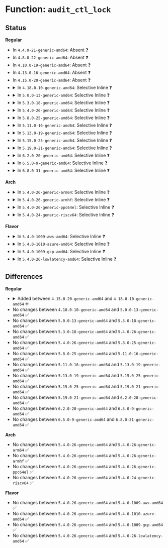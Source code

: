 # Function: <code>audit_ctl_lock</code>

## Status
<b>Regular</b>
<ul>
<li>
In <code>4.4.0-21-generic-amd64</code>: Absent ❓
</li>
<li>
In <code>4.8.0-22-generic-amd64</code>: Absent ❓
</li>
<li>
In <code>4.10.0-19-generic-amd64</code>: Absent ❓
</li>
<li>
In <code>4.13.0-16-generic-amd64</code>: Absent ❓
</li>
<li>
In <code>4.15.0-20-generic-amd64</code>: Absent ❓
</li>
<li>
<details>
<summary>In <code>4.18.0-10-generic-amd64</code>: Selective Inline ❓</summary>

```c
void audit_ctl_lock()
```

```json
{
  "name": "audit_ctl_lock",
  "collision_type": "Unique Global",
  "inline_type": "Selective",
  "funcs": [
    {
      "addr": 18446744071580230415,
      "name": "audit_ctl_lock",
      "external": true,
      "loc": "kernel/audit.c:245",
      "file": "kernel/audit.c",
      "inline": "not declared, inlined",
      "caller_inline": [
        "kernel/audit.c:audit_receive",
        "kernel/audit.c:audit_send_reply_thread",
        "kernel/audit.c:audit_send_list"
      ],
      "caller_func": [
        "kernel/audit_tree.c:audit_kill_trees",
        "kernel/audit_tree.c:prune_tree_thread"
      ]
    }
  ],
  "symbols": [
    {
      "addr": 18446744071580218864,
      "name": "audit_ctl_lock",
      "section": ".text",
      "bind": "STB_GLOBAL",
      "size": 39
    }
  ]
}
```
</details>
</li>
<li>
<details>
<summary>In <code>5.0.0-13-generic-amd64</code>: Selective Inline ❓</summary>

```c
void audit_ctl_lock()
```

```json
{
  "name": "audit_ctl_lock",
  "collision_type": "Unique Global",
  "inline_type": "Selective",
  "funcs": [
    {
      "addr": 18446744071580282812,
      "name": "audit_ctl_lock",
      "external": true,
      "loc": "kernel/audit.c:241",
      "file": "kernel/audit.c",
      "inline": "not declared, inlined",
      "caller_inline": [
        "kernel/audit.c:audit_receive",
        "kernel/audit.c:audit_send_reply_thread",
        "kernel/audit.c:audit_send_list"
      ],
      "caller_func": [
        "kernel/audit_tree.c:audit_kill_trees",
        "kernel/audit_tree.c:prune_tree_thread"
      ]
    }
  ],
  "symbols": [
    {
      "addr": 18446744071580271312,
      "name": "audit_ctl_lock",
      "section": ".text",
      "bind": "STB_GLOBAL",
      "size": 39
    }
  ]
}
```
</details>
</li>
<li>
<details>
<summary>In <code>5.3.0-18-generic-amd64</code>: Selective Inline ❓</summary>

```c
void audit_ctl_lock()
```

```json
{
  "name": "audit_ctl_lock",
  "collision_type": "Unique Global",
  "inline_type": "Selective",
  "funcs": [
    {
      "addr": 18446744071580332876,
      "name": "audit_ctl_lock",
      "external": true,
      "loc": "kernel/audit.c:228",
      "file": "kernel/audit.c",
      "inline": "not declared, inlined",
      "caller_inline": [
        "kernel/audit.c:audit_receive",
        "kernel/audit.c:audit_send_reply_thread",
        "kernel/audit.c:audit_send_list"
      ],
      "caller_func": [
        "kernel/audit_tree.c:audit_kill_trees",
        "kernel/audit_tree.c:prune_tree_thread"
      ]
    }
  ],
  "symbols": [
    {
      "addr": 18446744071580322208,
      "name": "audit_ctl_lock",
      "section": ".text",
      "bind": "STB_GLOBAL",
      "size": 39
    }
  ]
}
```
</details>
</li>
<li>
<details>
<summary>In <code>5.4.0-26-generic-amd64</code>: Selective Inline ❓</summary>

```c
void audit_ctl_lock()
```

```json
{
  "name": "audit_ctl_lock",
  "collision_type": "Unique Global",
  "inline_type": "Selective",
  "funcs": [
    {
      "addr": 18446744071580381740,
      "name": "audit_ctl_lock",
      "external": true,
      "loc": "kernel/audit.c:228",
      "file": "kernel/audit.c",
      "inline": "not declared, inlined",
      "caller_inline": [
        "kernel/audit.c:audit_receive",
        "kernel/audit.c:audit_send_reply_thread",
        "kernel/audit.c:audit_send_list"
      ],
      "caller_func": [
        "kernel/audit_tree.c:audit_kill_trees",
        "kernel/audit_tree.c:prune_tree_thread"
      ]
    }
  ],
  "symbols": [
    {
      "addr": 18446744071580371008,
      "name": "audit_ctl_lock",
      "section": ".text",
      "bind": "STB_GLOBAL",
      "size": 39
    }
  ]
}
```
</details>
</li>
<li>
<details>
<summary>In <code>5.8.0-25-generic-amd64</code>: Selective Inline ❓</summary>

```c
void audit_ctl_lock()
```

```json
{
  "name": "audit_ctl_lock",
  "collision_type": "Unique Global",
  "inline_type": "Selective",
  "funcs": [
    {
      "addr": 18446744071580458508,
      "name": "audit_ctl_lock",
      "external": true,
      "loc": "kernel/audit.c:229",
      "file": "kernel/audit.c",
      "inline": "not declared, inlined",
      "caller_inline": [
        "kernel/audit.c:audit_receive",
        "kernel/audit.c:audit_send_reply_thread",
        "kernel/audit.c:audit_send_list_thread"
      ],
      "caller_func": [
        "kernel/audit_tree.c:audit_kill_trees",
        "kernel/audit_tree.c:prune_tree_thread"
      ]
    }
  ],
  "symbols": [
    {
      "addr": 18446744071580444848,
      "name": "audit_ctl_lock",
      "section": ".text",
      "bind": "STB_GLOBAL",
      "size": 39
    }
  ]
}
```
</details>
</li>
<li>
<details>
<summary>In <code>5.11.0-16-generic-amd64</code>: Selective Inline ❓</summary>

```c
void audit_ctl_lock()
```

```json
{
  "name": "audit_ctl_lock",
  "collision_type": "Unique Global",
  "inline_type": "Selective",
  "funcs": [
    {
      "addr": 18446744071580446988,
      "name": "audit_ctl_lock",
      "external": true,
      "loc": "kernel/audit.c:234",
      "file": "kernel/audit.c",
      "inline": "not declared, inlined",
      "caller_inline": [
        "kernel/audit.c:audit_receive",
        "kernel/audit.c:audit_send_reply_thread",
        "kernel/audit.c:audit_send_list_thread"
      ],
      "caller_func": [
        "kernel/audit_tree.c:audit_kill_trees",
        "kernel/audit_tree.c:prune_tree_thread"
      ]
    }
  ],
  "symbols": [
    {
      "addr": 18446744071580433344,
      "name": "audit_ctl_lock",
      "section": ".text",
      "bind": "STB_GLOBAL",
      "size": 39
    }
  ]
}
```
</details>
</li>
<li>
<details>
<summary>In <code>5.13.0-19-generic-amd64</code>: Selective Inline ❓</summary>

```c
void audit_ctl_lock()
```

```json
{
  "name": "audit_ctl_lock",
  "collision_type": "Unique Global",
  "inline_type": "Selective",
  "funcs": [
    {
      "addr": 18446744071580451260,
      "name": "audit_ctl_lock",
      "external": true,
      "loc": "kernel/audit.c:234",
      "file": "kernel/audit.c",
      "inline": "not declared, inlined",
      "caller_inline": [
        "kernel/audit.c:audit_receive",
        "kernel/audit.c:audit_send_reply_thread",
        "kernel/audit.c:audit_send_list_thread"
      ],
      "caller_func": [
        "kernel/audit_tree.c:audit_kill_trees",
        "kernel/audit_tree.c:prune_tree_thread"
      ]
    }
  ],
  "symbols": [
    {
      "addr": 18446744071580437232,
      "name": "audit_ctl_lock",
      "section": ".text",
      "bind": "STB_GLOBAL",
      "size": 39
    }
  ]
}
```
</details>
</li>
<li>
<details>
<summary>In <code>5.15.0-25-generic-amd64</code>: Selective Inline ❓</summary>

```c
void audit_ctl_lock()
```

```json
{
  "name": "audit_ctl_lock",
  "collision_type": "Unique Global",
  "inline_type": "Selective",
  "funcs": [
    {
      "addr": 18446744071580616246,
      "name": "audit_ctl_lock",
      "external": true,
      "loc": "kernel/audit.c:234",
      "file": "kernel/audit.c",
      "inline": "not declared, inlined",
      "caller_inline": [
        "kernel/audit.c:audit_receive",
        "kernel/audit.c:audit_send_reply_thread",
        "kernel/audit.c:audit_send_list_thread"
      ],
      "caller_func": [
        "kernel/audit_tree.c:audit_kill_trees",
        "kernel/audit_tree.c:prune_tree_thread"
      ]
    }
  ],
  "symbols": [
    {
      "addr": 18446744071580601872,
      "name": "audit_ctl_lock",
      "section": ".text",
      "bind": "STB_GLOBAL",
      "size": 39
    }
  ]
}
```
</details>
</li>
<li>
<details>
<summary>In <code>5.19.0-21-generic-amd64</code>: Selective Inline ❓</summary>

```c
void audit_ctl_lock()
```

```json
{
  "name": "audit_ctl_lock",
  "collision_type": "Unique Global",
  "inline_type": "Selective",
  "funcs": [
    {
      "addr": 18446744071580821462,
      "name": "audit_ctl_lock",
      "external": true,
      "loc": "kernel/audit.c:236",
      "file": "kernel/audit.c",
      "inline": "not declared, inlined",
      "caller_inline": [
        "kernel/audit.c:audit_receive",
        "kernel/audit.c:audit_send_reply_thread",
        "kernel/audit.c:audit_send_list_thread"
      ],
      "caller_func": [
        "kernel/audit_tree.c:audit_kill_trees",
        "kernel/audit_tree.c:prune_tree_thread"
      ]
    }
  ],
  "symbols": [
    {
      "addr": 18446744071580805696,
      "name": "audit_ctl_lock",
      "section": ".text",
      "bind": "STB_GLOBAL",
      "size": 47
    }
  ]
}
```
</details>
</li>
<li>
<details>
<summary>In <code>6.2.0-20-generic-amd64</code>: Selective Inline ❓</summary>

```c
void audit_ctl_lock()
```

```json
{
  "name": "audit_ctl_lock",
  "collision_type": "Unique Global",
  "inline_type": "Selective",
  "funcs": [
    {
      "addr": 18446744071581107846,
      "name": "audit_ctl_lock",
      "external": true,
      "loc": "kernel/audit.c:236",
      "file": "kernel/audit.c",
      "inline": "not declared, inlined",
      "caller_inline": [
        "kernel/audit.c:audit_receive",
        "kernel/audit.c:audit_send_reply_thread",
        "kernel/audit.c:audit_send_list_thread"
      ],
      "caller_func": [
        "kernel/audit_tree.c:audit_kill_trees",
        "kernel/audit_tree.c:prune_tree_thread"
      ]
    }
  ],
  "symbols": [
    {
      "addr": 18446744071581091360,
      "name": "audit_ctl_lock",
      "section": ".text",
      "bind": "STB_GLOBAL",
      "size": 47
    }
  ]
}
```
</details>
</li>
<li>
<details>
<summary>In <code>6.5.0-9-generic-amd64</code>: Selective Inline ❓</summary>

```c
void audit_ctl_lock()
```

```json
{
  "name": "audit_ctl_lock",
  "collision_type": "Unique Global",
  "inline_type": "Selective",
  "funcs": [
    {
      "addr": 18446744071581199494,
      "name": "audit_ctl_lock",
      "external": true,
      "loc": "kernel/audit.c:236",
      "file": "kernel/audit.c",
      "inline": "not declared, inlined",
      "caller_inline": [
        "kernel/audit.c:audit_receive",
        "kernel/audit.c:audit_send_reply_thread",
        "kernel/audit.c:audit_send_list_thread"
      ],
      "caller_func": [
        "kernel/audit_tree.c:audit_kill_trees",
        "kernel/audit_tree.c:prune_tree_thread"
      ]
    }
  ],
  "symbols": [
    {
      "addr": 18446744071581182960,
      "name": "audit_ctl_lock",
      "section": ".text",
      "bind": "STB_GLOBAL",
      "size": 47
    }
  ]
}
```
</details>
</li>
<li>
<details>
<summary>In <code>6.8.0-31-generic-amd64</code>: Selective Inline ❓</summary>

```c
void audit_ctl_lock()
```

```json
{
  "name": "audit_ctl_lock",
  "collision_type": "Unique Global",
  "inline_type": "Selective",
  "funcs": [
    {
      "addr": 18446744071581305548,
      "name": "audit_ctl_lock",
      "external": true,
      "loc": "kernel/audit.c:235",
      "file": "kernel/audit.c",
      "inline": "not declared, inlined",
      "caller_inline": [
        "kernel/audit.c:audit_receive",
        "kernel/audit.c:audit_send_reply_thread",
        "kernel/audit.c:audit_send_list_thread"
      ],
      "caller_func": [
        "kernel/audit_tree.c:audit_kill_trees",
        "kernel/audit_tree.c:prune_tree_thread"
      ]
    }
  ],
  "symbols": [
    {
      "addr": 18446744071581289136,
      "name": "audit_ctl_lock",
      "section": ".text",
      "bind": "STB_GLOBAL",
      "size": 47
    }
  ]
}
```
</details>
</li>
</ul>
<b>Arch</b>
<ul>
<li>
<details>
<summary>In <code>5.4.0-26-generic-arm64</code>: Selective Inline ❓</summary>

```c
void audit_ctl_lock()
```

```json
{
  "name": "audit_ctl_lock",
  "collision_type": "Unique Global",
  "inline_type": "Selective",
  "funcs": [
    {
      "addr": 18446603336491647432,
      "name": "audit_ctl_lock",
      "external": true,
      "loc": "kernel/audit.c:228",
      "file": "kernel/audit.c",
      "inline": "not declared, inlined",
      "caller_inline": [
        "kernel/audit.c:audit_receive",
        "kernel/audit.c:audit_send_reply_thread",
        "kernel/audit.c:audit_send_list"
      ],
      "caller_func": [
        "kernel/audit_tree.c:audit_kill_trees",
        "kernel/audit_tree.c:prune_tree_thread"
      ]
    }
  ],
  "symbols": [
    {
      "addr": 18446603336491635480,
      "name": "audit_ctl_lock",
      "section": ".text",
      "bind": "STB_GLOBAL",
      "size": 60
    }
  ]
}
```
</details>
</li>
<li>
<details>
<summary>In <code>5.4.0-26-generic-armhf</code>: Selective Inline ❓</summary>

```c
void audit_ctl_lock()
```

```json
{
  "name": "audit_ctl_lock",
  "collision_type": "Unique Global",
  "inline_type": "Selective",
  "funcs": [
    {
      "addr": 3225599456,
      "name": "audit_ctl_lock",
      "external": true,
      "loc": "kernel/audit.c:228",
      "file": "kernel/audit.c",
      "inline": "not declared, inlined",
      "caller_inline": [
        "kernel/audit.c:audit_receive",
        "kernel/audit.c:audit_send_reply_thread",
        "kernel/audit.c:audit_send_list"
      ],
      "caller_func": [
        "kernel/audit_tree.c:audit_kill_trees",
        "kernel/audit_tree.c:prune_tree_thread"
      ]
    }
  ],
  "symbols": [
    {
      "addr": 3225588344,
      "name": "audit_ctl_lock",
      "section": ".text",
      "bind": "STB_GLOBAL",
      "size": 60
    }
  ]
}
```
</details>
</li>
<li>
<details>
<summary>In <code>5.4.0-26-generic-ppc64el</code>: Selective Inline ❓</summary>

```c
void audit_ctl_lock()
```

```json
{
  "name": "audit_ctl_lock",
  "collision_type": "Unique Global",
  "inline_type": "Selective",
  "funcs": [
    {
      "addr": 13835058055284644592,
      "name": "audit_ctl_lock",
      "external": true,
      "loc": "kernel/audit.c:228",
      "file": "kernel/audit.c",
      "inline": "not declared, inlined",
      "caller_inline": [
        "kernel/audit.c:audit_receive",
        "kernel/audit.c:audit_send_reply_thread",
        "kernel/audit.c:audit_send_list"
      ],
      "caller_func": [
        "kernel/audit_tree.c:audit_kill_trees",
        "kernel/audit_tree.c:prune_tree_thread"
      ]
    }
  ],
  "symbols": [
    {
      "addr": 13835058055284629648,
      "name": "audit_ctl_lock",
      "section": ".text",
      "bind": "STB_GLOBAL",
      "size": 72
    }
  ]
}
```
</details>
</li>
<li>
<details>
<summary>In <code>5.4.0-24-generic-riscv64</code>: Selective Inline ❓</summary>

```c
void audit_ctl_lock()
```

```json
{
  "name": "audit_ctl_lock",
  "collision_type": "Unique Global",
  "inline_type": "Selective",
  "funcs": [
    {
      "addr": 18446743936272042226,
      "name": "audit_ctl_lock",
      "external": true,
      "loc": "kernel/audit.c:228",
      "file": "kernel/audit.c",
      "inline": "not declared, inlined",
      "caller_inline": [
        "kernel/audit.c:audit_receive",
        "kernel/audit.c:audit_send_reply_thread",
        "kernel/audit.c:audit_send_list"
      ],
      "caller_func": [
        "kernel/audit_tree.c:audit_kill_trees",
        "kernel/audit_tree.c:prune_tree_thread"
      ]
    }
  ],
  "symbols": [
    {
      "addr": 18446743936272032046,
      "name": "audit_ctl_lock",
      "section": ".text",
      "bind": "STB_GLOBAL",
      "size": 52
    }
  ]
}
```
</details>
</li>
</ul>
<b>Flavor</b>
<ul>
<li>
<details>
<summary>In <code>5.4.0-1009-aws-amd64</code>: Selective Inline ❓</summary>

```c
void audit_ctl_lock()
```

```json
{
  "name": "audit_ctl_lock",
  "collision_type": "Unique Global",
  "inline_type": "Selective",
  "funcs": [
    {
      "addr": 18446744071580350540,
      "name": "audit_ctl_lock",
      "external": true,
      "loc": "kernel/audit.c:228",
      "file": "kernel/audit.c",
      "inline": "not declared, inlined",
      "caller_inline": [
        "kernel/audit.c:audit_receive",
        "kernel/audit.c:audit_send_reply_thread",
        "kernel/audit.c:audit_send_list"
      ],
      "caller_func": [
        "kernel/audit_tree.c:audit_kill_trees",
        "kernel/audit_tree.c:prune_tree_thread"
      ]
    }
  ],
  "symbols": [
    {
      "addr": 18446744071580339808,
      "name": "audit_ctl_lock",
      "section": ".text",
      "bind": "STB_GLOBAL",
      "size": 39
    }
  ]
}
```
</details>
</li>
<li>
<details>
<summary>In <code>5.4.0-1010-azure-amd64</code>: Selective Inline ❓</summary>

```c
void audit_ctl_lock()
```

```json
{
  "name": "audit_ctl_lock",
  "collision_type": "Unique Global",
  "inline_type": "Selective",
  "funcs": [
    {
      "addr": 18446744071580297708,
      "name": "audit_ctl_lock",
      "external": true,
      "loc": "kernel/audit.c:228",
      "file": "kernel/audit.c",
      "inline": "not declared, inlined",
      "caller_inline": [
        "kernel/audit.c:audit_receive",
        "kernel/audit.c:audit_send_reply_thread",
        "kernel/audit.c:audit_send_list"
      ],
      "caller_func": [
        "kernel/audit_tree.c:audit_kill_trees",
        "kernel/audit_tree.c:prune_tree_thread"
      ]
    }
  ],
  "symbols": [
    {
      "addr": 18446744071580286976,
      "name": "audit_ctl_lock",
      "section": ".text",
      "bind": "STB_GLOBAL",
      "size": 39
    }
  ]
}
```
</details>
</li>
<li>
<details>
<summary>In <code>5.4.0-1009-gcp-amd64</code>: Selective Inline ❓</summary>

```c
void audit_ctl_lock()
```

```json
{
  "name": "audit_ctl_lock",
  "collision_type": "Unique Global",
  "inline_type": "Selective",
  "funcs": [
    {
      "addr": 18446744071580341788,
      "name": "audit_ctl_lock",
      "external": true,
      "loc": "kernel/audit.c:228",
      "file": "kernel/audit.c",
      "inline": "not declared, inlined",
      "caller_inline": [
        "kernel/audit.c:audit_receive",
        "kernel/audit.c:audit_send_reply_thread",
        "kernel/audit.c:audit_send_list"
      ],
      "caller_func": [
        "kernel/audit_tree.c:audit_kill_trees",
        "kernel/audit_tree.c:prune_tree_thread"
      ]
    }
  ],
  "symbols": [
    {
      "addr": 18446744071580331056,
      "name": "audit_ctl_lock",
      "section": ".text",
      "bind": "STB_GLOBAL",
      "size": 39
    }
  ]
}
```
</details>
</li>
<li>
<details>
<summary>In <code>5.4.0-26-lowlatency-amd64</code>: Selective Inline ❓</summary>

```c
void audit_ctl_lock()
```

```json
{
  "name": "audit_ctl_lock",
  "collision_type": "Unique Global",
  "inline_type": "Selective",
  "funcs": [
    {
      "addr": 18446744071580397068,
      "name": "audit_ctl_lock",
      "external": true,
      "loc": "kernel/audit.c:228",
      "file": "kernel/audit.c",
      "inline": "not declared, inlined",
      "caller_inline": [
        "kernel/audit.c:audit_receive",
        "kernel/audit.c:audit_send_reply_thread",
        "kernel/audit.c:audit_send_list"
      ],
      "caller_func": [
        "kernel/audit_tree.c:audit_kill_trees",
        "kernel/audit_tree.c:prune_tree_thread"
      ]
    }
  ],
  "symbols": [
    {
      "addr": 18446744071580386336,
      "name": "audit_ctl_lock",
      "section": ".text",
      "bind": "STB_GLOBAL",
      "size": 39
    }
  ]
}
```
</details>
</li>
</ul>

## Differences
<b>Regular</b>
<ul>
<li>
<details>
<summary>Added between <code>4.15.0-20-generic-amd64</code> and <code>4.18.0-10-generic-amd64</code> ➕</summary>

```c
void audit_ctl_lock()
```
</details>
</li>
<li>
No changes between <code>4.18.0-10-generic-amd64</code> and <code>5.0.0-13-generic-amd64</code> ✅
</li>
<li>
No changes between <code>5.0.0-13-generic-amd64</code> and <code>5.3.0-18-generic-amd64</code> ✅
</li>
<li>
No changes between <code>5.3.0-18-generic-amd64</code> and <code>5.4.0-26-generic-amd64</code> ✅
</li>
<li>
No changes between <code>5.4.0-26-generic-amd64</code> and <code>5.8.0-25-generic-amd64</code> ✅
</li>
<li>
No changes between <code>5.8.0-25-generic-amd64</code> and <code>5.11.0-16-generic-amd64</code> ✅
</li>
<li>
No changes between <code>5.11.0-16-generic-amd64</code> and <code>5.13.0-19-generic-amd64</code> ✅
</li>
<li>
No changes between <code>5.13.0-19-generic-amd64</code> and <code>5.15.0-25-generic-amd64</code> ✅
</li>
<li>
No changes between <code>5.15.0-25-generic-amd64</code> and <code>5.19.0-21-generic-amd64</code> ✅
</li>
<li>
No changes between <code>5.19.0-21-generic-amd64</code> and <code>6.2.0-20-generic-amd64</code> ✅
</li>
<li>
No changes between <code>6.2.0-20-generic-amd64</code> and <code>6.5.0-9-generic-amd64</code> ✅
</li>
<li>
No changes between <code>6.5.0-9-generic-amd64</code> and <code>6.8.0-31-generic-amd64</code> ✅
</li>
</ul>
<b>Arch</b>
<ul>
<li>
No changes between <code>5.4.0-26-generic-amd64</code> and <code>5.4.0-26-generic-arm64</code> ✅
</li>
<li>
No changes between <code>5.4.0-26-generic-amd64</code> and <code>5.4.0-26-generic-armhf</code> ✅
</li>
<li>
No changes between <code>5.4.0-26-generic-amd64</code> and <code>5.4.0-26-generic-ppc64el</code> ✅
</li>
<li>
No changes between <code>5.4.0-26-generic-amd64</code> and <code>5.4.0-24-generic-riscv64</code> ✅
</li>
</ul>
<b>Flavor</b>
<ul>
<li>
No changes between <code>5.4.0-26-generic-amd64</code> and <code>5.4.0-1009-aws-amd64</code> ✅
</li>
<li>
No changes between <code>5.4.0-26-generic-amd64</code> and <code>5.4.0-1010-azure-amd64</code> ✅
</li>
<li>
No changes between <code>5.4.0-26-generic-amd64</code> and <code>5.4.0-1009-gcp-amd64</code> ✅
</li>
<li>
No changes between <code>5.4.0-26-generic-amd64</code> and <code>5.4.0-26-lowlatency-amd64</code> ✅
</li>
</ul>
